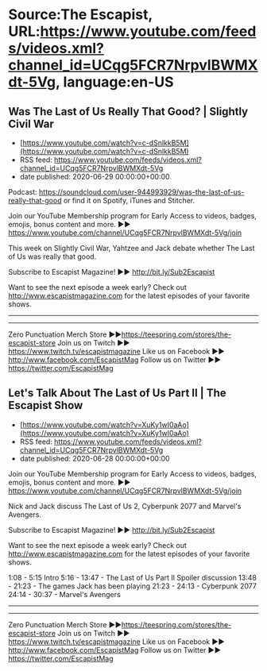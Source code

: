 # Source:The Escapist, URL:https://www.youtube.com/feeds/videos.xml?channel_id=UCqg5FCR7NrpvlBWMXdt-5Vg, language:en-US

## Was The Last of Us Really That Good? | Slightly Civil War
 - [https://www.youtube.com/watch?v=c-dSnlkkB5M](https://www.youtube.com/watch?v=c-dSnlkkB5M)
 - RSS feed: https://www.youtube.com/feeds/videos.xml?channel_id=UCqg5FCR7NrpvlBWMXdt-5Vg
 - date published: 2020-06-29 00:00:00+00:00

Podcast: https://soundcloud.com/user-944993929/was-the-last-of-us-really-that-good or find it on Spotify, iTunes and Stitcher. 

Join our YouTube Membership program for Early Access to videos, badges, emojis, bonus content and more. ►► https://www.youtube.com/channel/UCqg5FCR7NrpvlBWMXdt-5Vg/join

This week on Slightly Civil War, Yahtzee and Jack debate whether The Last of Us was really that good.

Subscribe to Escapist Magazine! ►► http://bit.ly/Sub2Escapist

Want to see the next episode a week early? Check out http://www.escapistmagazine.com for the latest episodes of your favorite shows.

---



---


Zero Punctuation Merch Store ►►https://teespring.com/stores/the-escapist-store
Join us on Twitch ►► https://www.twitch.tv/escapistmagazine 
Like us on Facebook ►► http://www.facebook.com/EscapistMag
Follow us on Twitter ►► https://twitter.com/EscapistMag

## Let's Talk About The Last of Us Part II | The Escapist Show
 - [https://www.youtube.com/watch?v=XuKy1wI0aAo](https://www.youtube.com/watch?v=XuKy1wI0aAo)
 - RSS feed: https://www.youtube.com/feeds/videos.xml?channel_id=UCqg5FCR7NrpvlBWMXdt-5Vg
 - date published: 2020-06-28 00:00:00+00:00

Join our YouTube Membership program for Early Access to videos, badges, emojis, bonus content and more. ►► https://www.youtube.com/channel/UCqg5FCR7NrpvlBWMXdt-5Vg/join

Nick and Jack discuss The Last of Us 2, Cyberpunk 2077 and Marvel's Avengers.

Subscribe to Escapist Magazine! ►► http://bit.ly/Sub2Escapist

Want to see the next episode a week early? Check out http://www.escapistmagazine.com for the latest episodes of your favorite shows.

1:08 - 5:15 Intro
5:16 - 13:47 - The Last of Us Part II Spoiler discussion
13:48 - 21:23 - The games Jack has been playing
21:23 - 24:13 - Cyberpunk 2077
24:14 - 30:37 - Marvel's Avengers

---



---


Zero Punctuation Merch Store ►►https://teespring.com/stores/the-escapist-store
Join us on Twitch ►► https://www.twitch.tv/escapistmagazine 
Like us on Facebook ►► http://www.facebook.com/EscapistMag
Follow us on Twitter ►► https://twitter.com/EscapistMag

